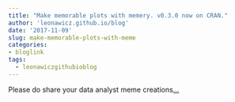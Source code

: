 ```yaml
---
title: "Make memorable plots with memery. v0.3.0 now on CRAN."
author: 'leonawicz.github.io/blog'
date: '2017-11-09'
slug: make-memorable-plots-with-meme
categories:
- bloglink
tags:
  - leonawiczgithubioblog
---
```


Please do share your data analyst meme creations[... <i class="fas fa-external-link-alt"></i>](https://leonawicz.github.io/blog/post/2017-11-09-memery-0-3-0-on-cran/)

